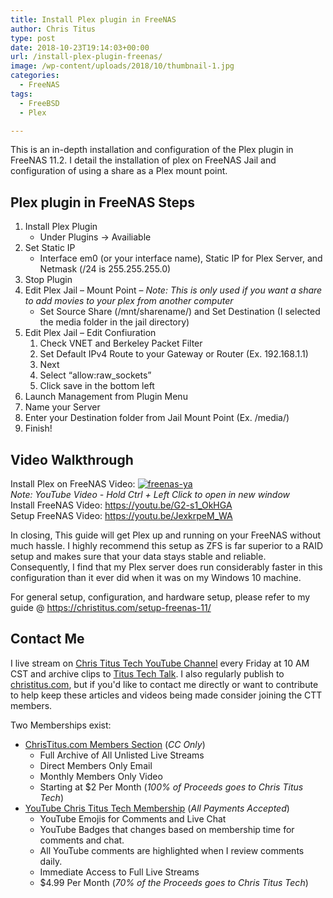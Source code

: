 ```yaml
---
title: Install Plex plugin in FreeNAS
author: Chris Titus
type: post
date: 2018-10-23T19:14:03+00:00
url: /install-plex-plugin-freenas/
image: /wp-content/uploads/2018/10/thumbnail-1.jpg
categories:
  - FreeNAS
tags:
  - FreeBSD
  - Plex

---
```

This is an in-depth installation and configuration of the Plex plugin in FreeNAS 11.2. I detail the installation of plex on FreeNAS Jail and configuration of using a share as a Plex mount point. <!--more-->

## Plex plugin in FreeNAS Steps

  1. Install Plex Plugin 
      * Under Plugins -> Availiable
  2. Set Static IP 
      * Interface em0 (or your interface name), Static IP for Plex Server, and Netmask (/24 is 255.255.255.0)
  3. Stop Plugin
  4. Edit Plex Jail &#8211; Mount Point &#8211; _Note: This is only used if you want a share to add movies to your plex from another computer_ 
      * Set Source Share (/mnt/sharename/) and Set Destination (I selected the media folder in the jail directory)
  5. Edit Plex Jail &#8211; Edit Confiuration 
      1. Check VNET and Berkeley Packet Filter
      2. Set Default IPv4 Route to your Gateway or Router (Ex. 192.168.1.1)
      3. Next
      4. Select &#8220;allow:raw_sockets&#8221;
      5. Click save in the bottom left
  6. Launch Management from Plugin Menu
  7. Name your Server
  8. Enter your Destination folder from Jail Mount Point (Ex. /media/)
  9. Finish!

## Video Walkthrough

Install Plex on FreeNAS Video: [![freenas-ya](https://img.youtube.com/vi/99fQNbuAOlg/0.jpg)](https://www.youtube.com/watch?v=99fQNbuAOlg)  
_Note: YouTube Video - Hold Ctrl + Left Click to open in new window_  
Install FreeNAS Video: https://youtu.be/G2-s1_OkHGA  
Setup FreeNAS Video: https://youtu.be/JexkrpeM_WA

In closing, This guide will get Plex up and running on your FreeNAS without much hassle. I highly recommend this setup as ZFS is far superior to a RAID setup and makes sure that your data stays stable and reliable. Consequently, I find that my Plex server does run considerably faster in this configuration than it ever did when it was on my Windows 10 machine.

For general setup, configuration, and hardware setup, please refer to my guide @ <https://christitus.com/setup-freenas-11/>

## Contact Me

I live stream on [Chris Titus Tech YouTube Channel][1] every Friday at 10 AM CST and archive clips to [Titus Tech Talk][2]. I also regularly publish to [christitus.com][3], but if you'd like to contact me directly or want to contribute to help keep these articles and videos being made consider joining the CTT members. 

Two Memberships exist:
- [ChrisTitus.com Members Section][4] (_CC Only_)
  - Full Archive of All Unlisted Live Streams
  - Direct Members Only Email
  - Monthly Members Only Video
  - Starting at $2 Per Month (_100% of Proceeds goes to Chris Titus Tech_)
- [YouTube Chris Titus Tech Membership][5] (_All Payments Accepted_)
  - YouTube Emojis for Comments and Live Chat
  - YouTube Badges that changes based on membership time for comments and chat.
  - All YouTube comments are highlighted when I review comments daily. 
  - Immediate Access to Full Live Streams
  - $4.99 Per Month (_70% of the Proceeds goes to Chris Titus Tech_)

 [1]: https://www.youtube.com/c/ChrisTitusTech
 [2]: https://www.youtube.com/c/ChrisTitusTechStreams
 [3]: https://christitus.com/
 [4]: https://christitus.com/members
 [5]: https://links.christitus.com/join